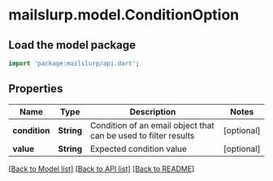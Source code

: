 # mailslurp.model.ConditionOption

## Load the model package
```dart
import 'package:mailslurp/api.dart';
```

## Properties
Name | Type | Description | Notes
------------ | ------------- | ------------- | -------------
**condition** | **String** | Condition of an email object that can be used to filter results | [optional] 
**value** | **String** | Expected condition value | [optional] 

[[Back to Model list]](../README#documentation-for-models) [[Back to API list]](../README#documentation-for-api-endpoints) [[Back to README]](../README)


